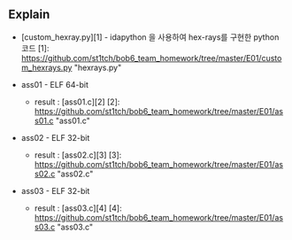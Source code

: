## Explain
* [custom_hexray.py][1] - idapython 을 사용하여 hex-rays를 구현한 python 코드
  [1]: https://github.com/st1tch/bob6_team_homework/tree/master/E01/custom_hexrays.py "hexrays.py"
  
* ass01 - ELF 64-bit  
  * result : [ass01.c][2] 
  [2]: https://github.com/st1tch/bob6_team_homework/tree/master/E01/ass01.c "ass01.c"

* ass02 - ELF 32-bit
  * result : [ass02.c][3] 
  [3]: https://github.com/st1tch/bob6_team_homework/tree/master/E01/ass02.c "ass02.c"

* ass03 - ELF 32-bit
  * result : [ass03.c][4] 
  [4]: https://github.com/st1tch/bob6_team_homework/tree/master/E01/ass03.c "ass03.c"

